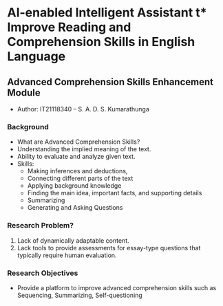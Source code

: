 # AI-enabled Intelligent Assistant t* Improve Reading and Comprehension Skills in English Language

## Advanced Comprehension Skills Enhancement Module

* Author: IT21118340 – S. A. D. S. Kumarathunga

### Background

* What are Advanced Comprehension Skills?
* Understanding the implied meaning of the text.
* Ability to evaluate and analyze given text.
* Skills:
	* Making inferences and deductions,
	* Connecting different parts of the text
	* Applying background knowledge
	* Finding the main idea, important facts, and supporting details
	* Summarizing
	* Generating and Asking Questions
	
### Research Problem?

1. Lack of dynamically adaptable content.
2. Lack tools to provide assessments for essay-type questions that typically require human evaluation.

### Research Objectives

- Provide a platform to improve advanced comprehension skills such as Sequencing, Summarizing, Self-questioning 
